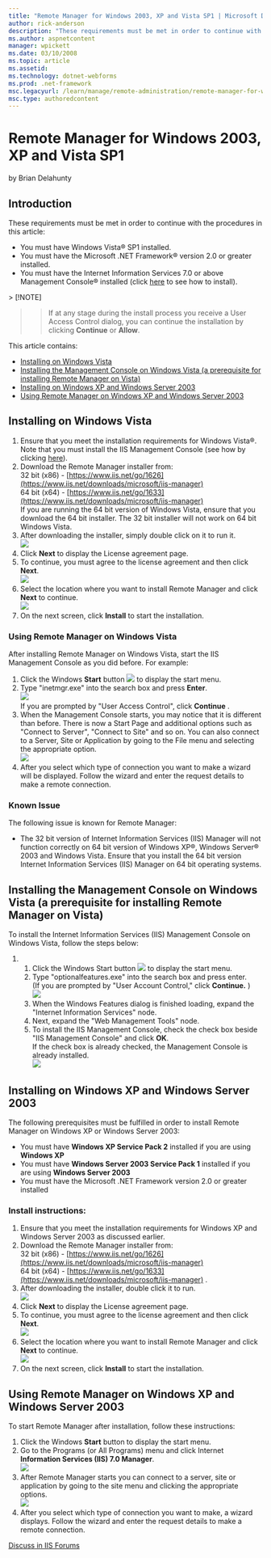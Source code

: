 ```yaml
---
title: "Remote Manager for Windows 2003, XP and Vista SP1 | Microsoft Docs"
author: rick-anderson
description: "These requirements must be met in order to continue with the procedures in this article: You must have Windows Vista ® SP1 installed. You must have the Micro..."
ms.author: aspnetcontent
manager: wpickett
ms.date: 03/10/2008
ms.topic: article
ms.assetid: 
ms.technology: dotnet-webforms
ms.prod: .net-framework
msc.legacyurl: /learn/manage/remote-administration/remote-manager-for-windows-2003-xp-and-vista-sp1
msc.type: authoredcontent
---
```

Remote Manager for Windows 2003, XP and Vista SP1
====================
by Brian Delahunty

## Introduction

These requirements must be met in order to continue with the procedures in this article:

- You must have Windows Vista® SP1 installed.
- You must have the Microsoft .NET Framework® version 2.0 or greater installed.
- You must have the Internet Information Services 7.0 or above Management Console® installed (click [here](https://blogs.iis.net/bdela/#InstallingMgtConsole) to see how to install).

<a id="VistaInstall"></a>> [!NOTE]
>> If at any stage during the install process you receive a User Access Control dialog, you can continue the installation by clicking **Continue** or **Allow**.

This article contains:

- [Installing on Windows Vista](remote-manager-for-windows-2003-xp-and-vista-sp1.md#01)
- [Installing the Management Console on Windows Vista (a prerequisite for installing Remote Manager on Vista)](remote-manager-for-windows-2003-xp-and-vista-sp1.md#02)
- [Installing on Windows XP and Windows Server 2003](remote-manager-for-windows-2003-xp-and-vista-sp1.md#03)
- [Using Remote Manager on Windows XP and Windows Server 2003](remote-manager-for-windows-2003-xp-and-vista-sp1.md#04)

<a id="01"></a>

## Installing on Windows Vista

1. Ensure that you meet the installation requirements for Windows Vista®. Note that you must install the IIS Management Console (see how by clicking [here](https://blogs.iis.net/bdela/#InstallingMgtConsole)).
2. Download the Remote Manager installer from:   
 32 bit (x86) -     [https://www.iis.net/go/1626](https://www.iis.net/downloads/microsoft/iis-manager)  
 64 bit (x64) -     [https://www.iis.net/go/1633](https://www.iis.net/downloads/microsoft/iis-manager)  
 If you are running the 64 bit version of Windows Vista, ensure that you download the 64 bit installer. The 32 bit installer will not work on 64 bit Windows Vista.
3. After downloading the installer, simply double click on it to run it.   
    [![](remote-manager-for-windows-2003-xp-and-vista-sp1/_static/image2.jpg)](remote-manager-for-windows-2003-xp-and-vista-sp1/_static/image1.jpg)
4. Click **Next** to display the License agreement page.
5. To continue, you must agree to the license agreement and then click **Next**.   
    [![](remote-manager-for-windows-2003-xp-and-vista-sp1/_static/image5.jpg)](remote-manager-for-windows-2003-xp-and-vista-sp1/_static/image4.jpg)
6. Select the location where you want to install Remote Manager and click **Next** to continue.   
    [![](remote-manager-for-windows-2003-xp-and-vista-sp1/_static/image7.jpg)](remote-manager-for-windows-2003-xp-and-vista-sp1/_static/image6.jpg)
7. On the next screen, click **Install** to start the installation.

<a id="UsingVista"></a>

### Using Remote Manager on Windows Vista

After installing Remote Manager on Windows Vista, start the IIS Management Console as you did before. For example:

1. Click the Windows **Start** button [![](remote-manager-for-windows-2003-xp-and-vista-sp1/_static/image9.jpg)](remote-manager-for-windows-2003-xp-and-vista-sp1/_static/image8.jpg) to display the start menu.
2. Type "inetmgr.exe" into the search box and press **Enter**.   
    [![](remote-manager-for-windows-2003-xp-and-vista-sp1/_static/image11.jpg)](remote-manager-for-windows-2003-xp-and-vista-sp1/_static/image10.jpg)  
 If you are prompted by "User Access Control", click     **Continue** .
3. When the Management Console starts, you may notice that it is different than before. There is now a Start Page and additional options such as "Connect to Server", "Connect to Site" and so on. You can also connect to a Server, Site or Application by going to the File menu and selecting the appropriate option.   
    [![](remote-manager-for-windows-2003-xp-and-vista-sp1/_static/image13.jpg)](remote-manager-for-windows-2003-xp-and-vista-sp1/_static/image12.jpg)
4. After you select which type of connection you want to make a wizard will be displayed. Follow the wizard and enter the request details to make a remote connection.

### Known Issue

The following issue is known for Remote Manager:

- The 32 bit version of Internet Information Services (IIS) Manager will not function correctly on 64 bit version of Windows XP®, Windows Server® 2003 and Windows Vista. Ensure that you install the 64 bit version Internet Information Services (IIS) Manager on 64 bit operating systems.

<a id="InstallingMgtConsole"></a><a id="02"></a>

## Installing the Management Console on Windows Vista (a prerequisite for installing Remote Manager on Vista)

To install the Internet Information Services (IIS) Management Console on Windows Vista, follow the steps below:

1. 1. Click the Windows Start button [![](remote-manager-for-windows-2003-xp-and-vista-sp1/_static/image15.jpg)](remote-manager-for-windows-2003-xp-and-vista-sp1/_static/image14.jpg) to display the start menu.
    2. Type "optionalfeatures.exe" into the search box and press enter.   
 (If you are prompted by "User Account Control," click         **Continue.** )   
        [![](remote-manager-for-windows-2003-xp-and-vista-sp1/_static/image17.jpg)](remote-manager-for-windows-2003-xp-and-vista-sp1/_static/image16.jpg)
    3. When the Windows Features dialog is finished loading, expand the "Internet Information Services" node.
    4. Next, expand the "Web Management Tools" node.
    5. To install the IIS Management Console, check the check box beside "IIS Management Console" and click **OK**.   
 If the check box is already checked, the Management Console is already installed.   
        [![](remote-manager-for-windows-2003-xp-and-vista-sp1/_static/image20.jpg)](remote-manager-for-windows-2003-xp-and-vista-sp1/_static/image19.jpg)

<a id="XP2k3Req"></a><a id="03"></a>

## Installing on Windows XP and Windows Server 2003

The following prerequisites must be fulfilled in order to install Remote Manager on Windows XP or Windows Server 2003:

- You must have **Windows XP Service Pack 2** installed if you are using **Windows XP**
- You must have **Windows Server 2003 Service Pack 1** installed if you are using **Windows Server 2003**
- You must have the Microsoft .NET Framework version 2.0 or greater installed

<a id="XP2k3Install"></a>

### Install instructions:

1. Ensure that you meet the installation requirements for Windows XP and Windows Server 2003 as discussed earlier.
2. Download the Remote Manager installer from:   
 32 bit (x86) -     [https://www.iis.net/go/1626](https://www.iis.net/downloads/microsoft/iis-manager)  
 64 bit (x64) -     [https://www.iis.net/go/1633](https://www.iis.net/downloads/microsoft/iis-manager) .
3. After downloading the installer, double click it to run.   
    [![](remote-manager-for-windows-2003-xp-and-vista-sp1/_static/image23.jpg)](remote-manager-for-windows-2003-xp-and-vista-sp1/_static/image22.jpg)
4. Click **Next** to display the License agreement page.
5. To continue, you must agree to the license agreement and then click **Next**.   
    [![](remote-manager-for-windows-2003-xp-and-vista-sp1/_static/image25.jpg)](remote-manager-for-windows-2003-xp-and-vista-sp1/_static/image24.jpg)
6. Select the location where you want to install Remote Manager and click **Next** to continue.   
    [![](remote-manager-for-windows-2003-xp-and-vista-sp1/_static/image27.jpg)](remote-manager-for-windows-2003-xp-and-vista-sp1/_static/image26.jpg)
7. On the next screen, click **Install** to start the installation.

<a id="UsingXP2k3"></a><a id="04"></a>

## Using Remote Manager on Windows XP and Windows Server 2003

To start Remote Manager after installation, follow these instructions:

1. Click the Windows **Start** button to display the start menu.
2. Go to the Programs (or All Programs) menu and click Internet **Information Services (IIS) 7.0 Manager**.   
    [![](remote-manager-for-windows-2003-xp-and-vista-sp1/_static/image29.jpg)](remote-manager-for-windows-2003-xp-and-vista-sp1/_static/image28.jpg)
3. After Remote Manager starts you can connect to a server, site or application by going to the site menu and clicking the appropriate options.   
    [![](remote-manager-for-windows-2003-xp-and-vista-sp1/_static/image31.jpg)](remote-manager-for-windows-2003-xp-and-vista-sp1/_static/image30.jpg)
4. After you select which type of connection you want to make, a wizard displays. Follow the wizard and enter the request details to make a remote connection.
  
  
[Discuss in IIS Forums](https://forums.iis.net/1111.aspx)